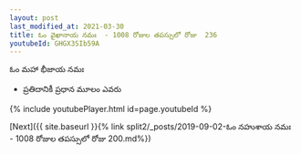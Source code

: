 ```yaml
---
layout: post
last_modified_at: 2021-03-30
title: ఓం వైఖానాయ నమః  - 1008 రోజుల తపస్సులో రోజు  236
youtubeId: GHGX3SIb59A
---
```

 
 
 ఓం మహా భీజాయ నమః  
 
 -  ప్రతిదానికీ ప్రధాన మూలం ఎవరు 
 
  
 
  
 
 
 
 
 
 


{% include youtubePlayer.html id=page.youtubeId %}
 
[Next]({{ site.baseurl }}{% link  split2/_posts/2019-09-02-ఓం నహుశాయ నమః  - 1008 రోజుల తపస్సులో రోజు  200.md%})
 
